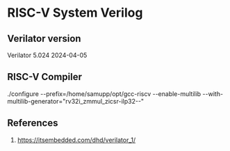 # RISC-V System Verilog

## Verilator version

Verilator 5.024 2024-04-05

## RISC-V Compiler

./configure --prefix=/home/samupp/opt/gcc-riscv --enable-multilib --with-multilib-generator="rv32i_zmmul_zicsr-ilp32--"

## References
1. https://itsembedded.com/dhd/verilator_1/
